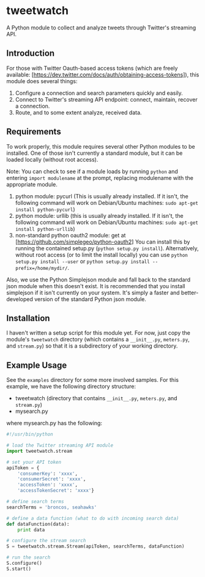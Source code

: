 tweetwatch
==========

A Python module to collect and analyze tweets through Twitter's streaming API.

## Introduction

For those with Twitter Oauth-based access tokens (which are freely available:
[https://dev.twitter.com/docs/auth/obtaining-access-tokens]), this module does several things:

1. Configure a connection and search parameters quickly and easily.
2. Connect to Twitter's streaming API endpoint: connect, maintain, recover a connection.
3. Route, and to some extent analyze, received data.

## Requirements

To work properly, this module requires several other Python modules to be installed. One of those
isn't currently a standard module, but it can be loaded locally (without root access).

Note: You can check to see if a module loads by running `python` and entering `import modulename` at
the prompt, replacing modulename with the appropriate module.

1. python module: pycurl (This is usually already installed. If it isn't, the following command will
work on Debian/Ubuntu machines: `sudo apt-get install python-pycurl`)
2. python module: urllib (this is usually already installed. If it isn't, the following command will
work on Debian/Ubuntu machines: `sudo apt-get install python-urllib`)
3. non-standard python oauth2 module: get at [https://github.com/simplegeo/python-oauth2] You can
install this by running the contained setup.py (`python setup.py install`). Alternatively, without
root access (or to limit the install locally) you can use `python setup.py install --user` or
`python setup.py install --prefix=/home/mydir/`.

Also, we use the Python Simplejson module and fall back to the standard json module when this
doesn't exist. It is recommended that you install simplejson if it isn't currently on your system.
It's simply a faster and better-developed version of the standard Python json module.

## Installation

I haven't written a setup script for this module yet. For now, just copy the module's `tweetwatch`
directory (which contains a `__init__.py`, `meters.py`, and `stream.py`) so that it is a
subdirectory of your working directory.

## Example Usage

See the `examples` directory for some more involved samples. For this example, we have the following
directory structure:

* tweetwatch (directory that contains `__init__.py`, `meters.py`,  and `stream.py`)
* mysearch.py

where mysearch.py has the following:

```python
#!/usr/bin/python

# load the Twitter streaming API module
import tweetwatch.stream

# set your API token
apiToken = {
    'consumerKey': 'xxxx',
    'consumerSecret': 'xxxx',
    'accessToken': 'xxxx',
    'accessTokenSecret': 'xxxx'}

# define search terms
searchTerms = 'broncos, seahawks'

# define a data function (what to do with incoming search data)
def dataFunction(data):
    print data

# configure the stream search
S = tweetwatch.stream.Stream(apiToken, searchTerms, dataFunction)

# run the search
S.configure()
S.start()
```



